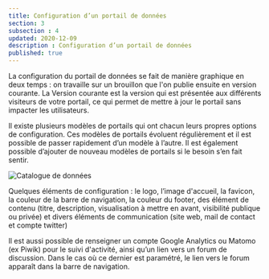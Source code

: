 ```yaml
---
title: Configuration d’un portail de données
section: 3
subsection : 4
updated: 2020-12-09
description : Configuration d’un portail de données
published: true
---
```


La configuration du portail de données se fait de manière graphique en deux temps : on travaille sur un brouillon que l'on publie ensuite en version courante. La Version courante est la version qui est présentée aux différents visiteurs de votre portail, ce qui permet de mettre à jour le portail sans impacter les utilisateurs.

Il existe plusieurs modèles de portails qui ont chacun leurs propres options de configuration. Ces modèles de portails évoluent régulièrement et il est possible de passer rapidement d’un modèle à l’autre. Il est également possible d’ajouter de nouveau modèles de portails si le besoin s’en fait sentir.

![Catalogue de données](./images/functional-presentation/configuration-portail.jpg)


Quelques éléments de configuration : le logo, l’image d'accueil, la favicon, la couleur de la barre de navigation, la couleur du footer, des élément de contenu (titre, description, visualisation à mettre en avant, visibilité publique ou privée) et divers éléments de communication (site web, mail de contact et compte twitter)

Il est aussi possible de renseigner un compte Google Analytics ou Matomo (ex Piwik) pour le suivi d'activité, ainsi qu’un lien vers un forum de discussion. Dans le cas où ce dernier est paramétré, le lien vers le forum apparaît dans la barre de navigation.
